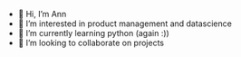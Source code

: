 - 👋 Hi, I’m Ann
- 👀 I’m interested in product management and datascience 
- 🌱 I’m currently learning python (again :))
- 💞️ I’m looking to collaborate on projects


<!---
Pbizou/Pbizou is a ✨ special ✨ repository because its `README.md` (this file) appears on your GitHub profile.
You can click the Preview link to take a look at your changes.
--->
